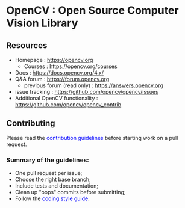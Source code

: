 # OpenCV : Open Source Computer Vision Library

## Resources<br>
*   Homepage : https://opencv.org<br>
    *   Courses : https://opencv.org/courses<br>
*   Docs : https://docs.opencv.org/4.x/
*   Q&A forum : https://forum.opencv.org
    *   previous forum (read only) : https://answers.opencv.org
*   issue tracking : https://github.com/opencv/opencv/issues
*   Additional OpenCV functionality : https://github.com/opencv/opencv_contrib

## Contributing<br>
Please read the <span style="color:blue;">contribution guidelines</span> before starting work on a pull request.

### Summary of the guidelines:<br>
*   One pull request per issue;
*   Choose the right base branch;
*   Include tests and documentation;
*   Clean up "oops" commits before submitting;
*   Follow the <span style="color:blue;">coding style guide</span>.
